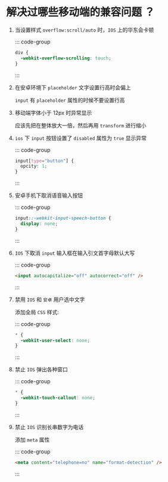 # 解决过哪些移动端的兼容问题 ？

<article-info/>

1. 当设置样式 `overflow:scroll/auto` 时，`IOS` 上的华东会卡顿

   ::: code-group

   ```css
   div {
     -webkit-overflow-scrolling: touch;
   }
   ```

   :::

2. 在安卓环境下 `placeholder` 文字设置行高时会偏上

   `input` 有 `placeholder` 属性的时候不要设置行高

3. 移动端字体小于 12px 时异常显示

   应该先把在整体放大一倍，然后再用 `transform` 进行缩小

4. `ios` 下 `input` 按钮设置了 `disabled` 属性为 `true` 显示异常

   ::: code-group

   ```css
   input[type="button"] {
     opcity: 1;
   }
   ```

   :::

5. 安卓手机下取消语音输入按钮

   ::: code-group

   ```css
   input::-webkit-input-speech-button {
     display: none;
   }
   ```

   :::

6. `IOS` 下取消 `input` 输入框在输入引文首字母默认大写

   ::: code-group

   ```html
   <input autocapitalize="off" autocorrect="off" />
   ```

   :::

7. 禁用 `IOS` 和 `安卓` 用户选中文字

   添加全局 `CSS` 样式:

   ::: code-group

   ```css
   * {
     -webkit-user-select: none;
   }
   ```

   :::

8. 禁止 `IOS` 弹出各种窗口

   ::: code-group

   ```css
   * {
     -webkit-touch-callout: none;
   }
   ```

   :::

9. 禁止 `IOS` 识别长串数字为电话

   添加 `meta` 属性

   ::: code-group

   ```html
   <meta content="telephone=no" name="format-detection" />
   ```

   :::
